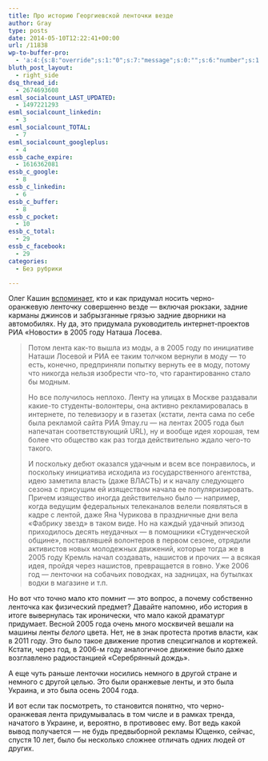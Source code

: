 ```yaml
---
title: Про историю Георгиевской ленточки везде
author: Gray
type: posts
date: 2014-05-10T12:22:41+00:00
url: /11838
wp-to-buffer-pro:
  - 'a:4:{s:8:"override";s:1:"0";s:7:"message";s:0:"";s:6:"number";s:1:"1";s:16:"alternateMessage";s:0:"";}'
bluth_post_layout:
  - right_side
dsq_thread_id:
  - 2674693608
esml_socialcount_LAST_UPDATED:
  - 1497221293
esml_socialcount_linkedin:
  - 3
esml_socialcount_TOTAL:
  - 7
esml_socialcount_googleplus:
  - 4
essb_cache_expire:
  - 1616362081
essb_c_google:
  - 8
essb_c_linkedin:
  - 6
essb_c_buffer:
  - 8
essb_c_pocket:
  - 10
essb_c_total:
  - 29
essb_c_facebook:
  - 29
categories:
  - Без рубрики

---
```








Олег Кашин <a href="http://kashin.guru/2014/05/06/ribbon/" target="_blank">вспоминает</a>, кто и как придумал носить черно-оранжевую ленточку совершенно везде — включая рюкзаки, задние карманы джинсов и забрызганные грязью задние дворники на автомобилях. Ну да, это придумала руководитель интернет-проектов РИА &#171;Новости&#187; в 2005 году Наташа Лосева.

> Потом лента как-то вышла из моды, а в 2005 году по инициативе Наташи Лосевой и РИА ее таким толчком вернули в моду — то есть, конечно, предприняли попытку вернуть ее в моду, потому что никогда нельзя изобрести что-то, что гарантированно стало бы модным.
> 
> Но все получилось неплохо. Ленту на улицах в Москве раздавали какие-то студенты-волонтеры, она активно рекламировалась в интернете, по телевизору и в газетах (кстати, лента сама по себе была рекламой сайта РИА 9may.ru — на лентах 2005 года был напечатан соответствующий URL), ну и вообще идея хорошая, тем более что общество как раз тогда действительно ждало чего-то такого.
> 
> И поскольку дебют оказался удачным и всем все понравилось, и поскольку инициатива исходила из государственного агентства, идею заметила власть (даже ВЛАСТЬ) и к началу следующего сезона с присущим ей изяществом начала ее популяризировать. Причем изящество иногда действительно было — например, когда ведущим федеральных телеканалов велели появляться в кадре с лентой, даже Яна Чурикова в праздничные дни вела «Фабрику звезд» в таком виде. Но на каждый удачный эпизод приходилось десять неудачных — в помощники «Студенческой общине», поставлявшей волонтеров в первом сезоне, отрядили активистов новых молодежных движений, которые тогда же в 2005 году Кремль начал создавать, нашистов и прочих — а всякая идея, пройдя через нашистов, превращается в говно. Уже 2006 год — ленточки на собачьих поводках, на задницах, на бутылках водки в магазине и т.п.

Но вот что точно мало кто помнит — это вопрос, а почему собственно ленточка как физический предмет? Давайте напомню, ибо история в итоге вывернулась так иронически, что мало какой драматург придумает. Весной 2005 года очень много москвичей вешали на машины ленты _белого_ цвета. Нет, не в знак протеста против власти, как в 2011 году. Это было такое движение против спецсигналов и кортежей. Кстати, через год, в 2006-м году аналогичное движение было даже возглавлено радиостанцией &#171;Серебрянный дождь&#187;.

А еще чуть раньше ленточки носились немного в другой стране и немного с другой целью. Это были оранжевые ленты, и это была Украина, и это была осень 2004 года.

И вот если так посмотреть, то становится понятно, что черно-оранжевая лента придумывалась в том числе и в рамках тренда, начатого в Украине, и, вероятно, в противовес ему. Вот ведь какой вывод получается — не будь предвыборной рекламы Ющенко, сейчас, спустя 10 лет, было бы несколько сложнее отличать одних людей от других.